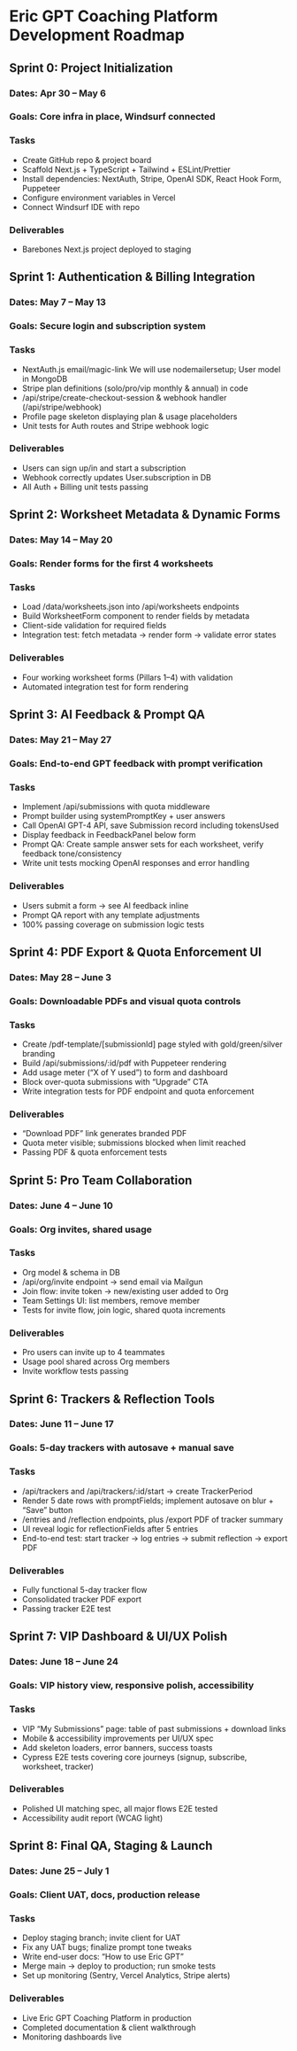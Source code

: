 # Eric GPT Coaching Platform Development Roadmap

## Sprint 0: Project Initialization

### Dates: Apr 30 – May 6

### Goals: Core infra in place, Windsurf connected

### Tasks

*   Create GitHub repo & project board
*   Scaffold Next.js + TypeScript + Tailwind + ESLint/Prettier
*   Install dependencies: NextAuth, Stripe, OpenAI SDK, React Hook Form, Puppeteer
*   Configure environment variables in Vercel
*   Connect Windsurf IDE with repo

### Deliverables

*   Barebones Next.js project deployed to staging

## Sprint 1: Authentication & Billing Integration

### Dates: May 7 – May 13

### Goals: Secure login and subscription system

### Tasks

*   NextAuth.js email/magic-link We will use nodemailersetup; User model in MongoDB
*   Stripe plan definitions (solo/pro/vip monthly & annual) in code
*   /api/stripe/create-checkout-session & webhook handler (/api/stripe/webhook)
*   Profile page skeleton displaying plan & usage placeholders
*   Unit tests for Auth routes and Stripe webhook logic

### Deliverables

*   Users can sign up/in and start a subscription
*   Webhook correctly updates User.subscription in DB
*   All Auth + Billing unit tests passing

## Sprint 2: Worksheet Metadata & Dynamic Forms

### Dates: May 14 – May 20

### Goals: Render forms for the first 4 worksheets

### Tasks

*   Load /data/worksheets.json into /api/worksheets endpoints
*   Build WorksheetForm component to render fields by metadata
*   Client-side validation for required fields
*   Integration test: fetch metadata → render form → validate error states

### Deliverables

*   Four working worksheet forms (Pillars 1–4) with validation
*   Automated integration test for form rendering

## Sprint 3: AI Feedback & Prompt QA

### Dates: May 21 – May 27

### Goals: End-to-end GPT feedback with prompt verification

### Tasks

*   Implement /api/submissions with quota middleware
*   Prompt builder using systemPromptKey + user answers
*   Call OpenAI GPT-4 API, save Submission record including tokensUsed
*   Display feedback in FeedbackPanel below form
*   Prompt QA: Create sample answer sets for each worksheet, verify feedback tone/consistency
*   Write unit tests mocking OpenAI responses and error handling

### Deliverables

*   Users submit a form → see AI feedback inline
*   Prompt QA report with any template adjustments
*   100% passing coverage on submission logic tests

## Sprint 4: PDF Export & Quota Enforcement UI

### Dates: May 28 – June 3

### Goals: Downloadable PDFs and visual quota controls

### Tasks

*   Create /pdf-template/[submissionId] page styled with gold/green/silver branding
*   Build /api/submissions/:id/pdf with Puppeteer rendering
*   Add usage meter (“X of Y used”) to form and dashboard
*   Block over-quota submissions with “Upgrade” CTA
*   Write integration tests for PDF endpoint and quota enforcement

### Deliverables

*   “Download PDF” link generates branded PDF
*   Quota meter visible; submissions blocked when limit reached
*   Passing PDF & quota enforcement tests

## Sprint 5: Pro Team Collaboration

### Dates: June 4 – June 10

### Goals: Org invites, shared usage

### Tasks

*   Org model & schema in DB
*   /api/org/invite endpoint → send email via Mailgun
*   Join flow: invite token → new/existing user added to Org
*   Team Settings UI: list members, remove member
*   Tests for invite flow, join logic, shared quota increments

### Deliverables

*   Pro users can invite up to 4 teammates
*   Usage pool shared across Org members
*   Invite workflow tests passing

## Sprint 6: Trackers & Reflection Tools

### Dates: June 11 – June 17

### Goals: 5-day trackers with autosave + manual save

### Tasks

*   /api/trackers and /api/trackers/:id/start → create TrackerPeriod
*   Render 5 date rows with promptFields; implement autosave on blur + “Save” button
*   /entries and /reflection endpoints, plus /export PDF of tracker summary
*   UI reveal logic for reflectionFields after 5 entries
*   End-to-end test: start tracker → log entries → submit reflection → export PDF

### Deliverables

*   Fully functional 5-day tracker flow
*   Consolidated tracker PDF export
*   Passing tracker E2E test

## Sprint 7: VIP Dashboard & UI/UX Polish

### Dates: June 18 – June 24

### Goals: VIP history view, responsive polish, accessibility

### Tasks

*   VIP “My Submissions” page: table of past submissions + download links
*   Mobile & accessibility improvements per UI/UX spec
*   Add skeleton loaders, error banners, success toasts
*   Cypress E2E tests covering core journeys (signup, subscribe, worksheet, tracker)

### Deliverables

*   Polished UI matching spec, all major flows E2E tested
*   Accessibility audit report (WCAG light)

## Sprint 8: Final QA, Staging & Launch

### Dates: June 25 – July 1

### Goals: Client UAT, docs, production release

### Tasks

*   Deploy staging branch; invite client for UAT
*   Fix any UAT bugs; finalize prompt tone tweaks
*   Write end-user docs: “How to use Eric GPT”
*   Merge main → deploy to production; run smoke tests
*   Set up monitoring (Sentry, Vercel Analytics, Stripe alerts)

### Deliverables

*   Live Eric GPT Coaching Platform in production
*   Completed documentation & client walkthrough
*   Monitoring dashboards live